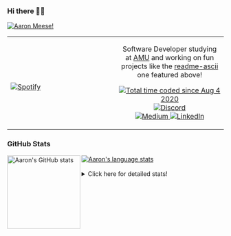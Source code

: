 ### Hi there 👋🏻
[![Aaron Meese!](https://user-images.githubusercontent.com/17814535/88975338-a2aabf00-d27f-11ea-963f-8a19608716b4.png)](https://github.com/ajmeese7/readme-ascii "README ASCII")

<!-- Modified from project here: https://github.com/novatorem/novatorem -->
<table width="100%"> 
  <tr>
  <td width="50%">
      
&nbsp; <br> [![Spotify](https://ajmeese7.vercel.app/api/spotify)](https://open.spotify.com/user/ajmeese)

  </td>
  <td width="50%">
    <p align="center">
    Software Developer studying at <a href="https://www.amu.apus.edu/">AMU</a> and working on fun 
    projects like the <a href="https://github.com/ajmeese7/readme-ascii">readme-ascii</a> one featured above!
    </p>
    <p align="center">
      <a href="https://wakatime.com/@f726891d-3b02-46cd-9b60-e8c59f9e2b14">
        <img src="https://wakatime.com/badge/user/f726891d-3b02-46cd-9b60-e8c59f9e2b14.svg" alt="Total time coded since Aug 4 2020" title="WakaTime" />
      </a>
      <a href="http://link.aaronmeese.com/discord">
        <img src="https://img.shields.io/badge/discord-ajmeese7%234835-369?style=flat-square&logo=discord&logoColor=white&color=purple" alt="Discord" title="Discord">
      </a>
      <br />
      <a href="https://link.aaronmeese.com/medium">
        <img src="https://img.shields.io/badge/medium-ajmeese7-1DB954?style=flat-square&logo=medium&logoColor=white" alt="Medium" title="Medium">
      </a>
      <a href="https://link.aaronmeese.com/linkedin">
        <img src="https://img.shields.io/badge/linkedIn-aaronmeese-1DB954?style=flat-square&logo=linkedin&logoColor=white&color=blue" alt="LinkedIn" title="LinkedIn">
      </a>
    </p>
  </td>

</table>

[//]: <> (The `&nbsp;` is to have Aphelion take up more space)

### GitHub Stats ###

<a href="https://profile-summary-for-github.com/user/ajmeese7">
  <img align="left" height="170px" src="https://github-readme-stats.vercel.app/api?username=ajmeese7&show_icons=true&line_height=27&count_private=true&include_all_commits=true" alt="Aaron's GitHub stats"/>
  <img src="https://github-readme-stats.vercel.app/api/top-langs/?username=ajmeese7&hide_langs_below=5&layout=compact" alt="Aaron's language stats"/>
</a>

<br />
<br />
<details>
<summary>Click here for detailed stats!</summary>

### :zap: Recent Activity
<!--START_SECTION:activity-->
1. 🗣 Commented on [#23](https://github.com/novatorem/novatorem/issues/23) in [novatorem/novatorem](https://github.com/novatorem/novatorem)
2. 🗣 Commented on [#22](https://github.com/novatorem/novatorem/issues/22) in [novatorem/novatorem](https://github.com/novatorem/novatorem)
3. 🗣 Commented on [#1861](https://github.com/dylanaraps/neofetch/issues/1861) in [dylanaraps/neofetch](https://github.com/dylanaraps/neofetch)
4. 🗣 Commented on [#2092](https://github.com/dylanaraps/neofetch/issues/2092) in [dylanaraps/neofetch](https://github.com/dylanaraps/neofetch)
5. 🗣 Commented on [#2118](https://github.com/JanDeDobbeleer/oh-my-posh/issues/2118) in [JanDeDobbeleer/oh-my-posh](https://github.com/JanDeDobbeleer/oh-my-posh)
<!--END_SECTION:activity-->

### 🧐 Waka Stats
<!--START_SECTION:waka-->
![Code Time](http://img.shields.io/badge/Code%20Time-972%20hrs%209%20mins-blue)

**🐱 My GitHub Data** 

> 🏆 560 Contributions in the Year 2022
 > 
> 📦 357.6 kB Used in GitHub's Storage 
 > 
> 💼 Opted to Hire
 > 
> 📜 71 Public Repositories 
 > 
> 🔑 27 Private Repositories  
 > 
**I'm an Early 🐤** 

```text
🌞 Morning    275 commits    ██████░░░░░░░░░░░░░░░░░░░   24.71% 
🌆 Daytime    413 commits    █████████░░░░░░░░░░░░░░░░   37.11% 
🌃 Evening    412 commits    █████████░░░░░░░░░░░░░░░░   37.02% 
🌙 Night      13 commits     ░░░░░░░░░░░░░░░░░░░░░░░░░   1.17%

```
📅 **I'm Most Productive on Tuesday** 

```text
Monday       125 commits    ██░░░░░░░░░░░░░░░░░░░░░░░   11.23% 
Tuesday      189 commits    ████░░░░░░░░░░░░░░░░░░░░░   16.98% 
Wednesday    143 commits    ███░░░░░░░░░░░░░░░░░░░░░░   12.85% 
Thursday     156 commits    ███░░░░░░░░░░░░░░░░░░░░░░   14.02% 
Friday       129 commits    ███░░░░░░░░░░░░░░░░░░░░░░   11.59% 
Saturday     184 commits    ████░░░░░░░░░░░░░░░░░░░░░   16.53% 
Sunday       187 commits    ████░░░░░░░░░░░░░░░░░░░░░   16.8%

```


📊 **This Week I Spent My Time On** 

```text
⌚︎ Time Zone: America/New_York

💬 Programming Languages: 
Bash                     7 hrs 1 min         █████████████░░░░░░░░░░░░   53.15% 
CSS                      1 hr 33 mins        ███░░░░░░░░░░░░░░░░░░░░░░   11.76% 
Markdown                 1 hr 23 mins        ██░░░░░░░░░░░░░░░░░░░░░░░   10.5% 
JavaScript               1 hr 18 mins        ██░░░░░░░░░░░░░░░░░░░░░░░   9.89% 
JSON                     33 mins             █░░░░░░░░░░░░░░░░░░░░░░░░   4.2%

🐱‍💻 Projects: 
aaronmeese.com           9 hrs 26 mins       █████████████████░░░░░░░░   71.39% 
aaronmeese.dev           1 hr 58 mins        ███░░░░░░░░░░░░░░░░░░░░░░   14.99% 
nginx                    54 mins             █░░░░░░░░░░░░░░░░░░░░░░░░   6.9% 
meese.enterprises        24 mins             ░░░░░░░░░░░░░░░░░░░░░░░░░   3.12% 
vault                    21 mins             ░░░░░░░░░░░░░░░░░░░░░░░░░   2.72%

```

**I Mostly Code in JavaScript** 

```text
JavaScript               32 repos            ████████████░░░░░░░░░░░░░   50.0% 
HTML                     9 repos             ███░░░░░░░░░░░░░░░░░░░░░░   14.06% 
Python                   5 repos             ██░░░░░░░░░░░░░░░░░░░░░░░   7.81% 
Java                     4 repos             █░░░░░░░░░░░░░░░░░░░░░░░░   6.25% 
CSS                      3 repos             █░░░░░░░░░░░░░░░░░░░░░░░░   4.69%

```



 Last Updated on 22/04/2022 16:04:29 UTC
<!--END_SECTION:waka-->
</details>
